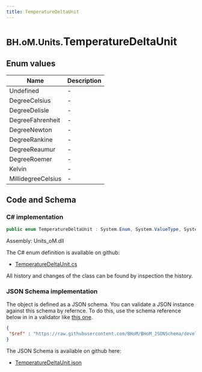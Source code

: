 ```yaml
---
title: TemperatureDeltaUnit
---
```


# <small>BH.oM.Units.</small>**TemperatureDeltaUnit**



## Enum values

| Name            | Description                                                    |
|-----------------|----------------------------------------------------------------|
| Undefined |  -  |
| DegreeCelsius |  -  |
| DegreeDelisle |  -  |
| DegreeFahrenheit |  -  |
| DegreeNewton |  -  |
| DegreeRankine |  -  |
| DegreeReaumur |  -  |
| DegreeRoemer |  -  |
| Kelvin |  -  |
| MillidegreeCelsius |  -  |


## Code and Schema

### C# implementation

``` C# title="C#"
public enum TemperatureDeltaUnit : System.Enum, System.ValueType, System.IComparable, System.ISpanFormattable, System.IFormattable, System.IConvertible
```

Assembly: Units_oM.dll

The C# enum definition is available on github:

- [TemperatureDeltaUnit.cs](https://github.com/BHoM/Localisation_Toolkit/blob/develop/Units_oM/Enums\TemperatureDeltaUnit.cs)

All history and changes of the class can be found by inspection the history.
### JSON Schema implementation

The object is defined as a JSON schema. You can validate a JSON instance against this schema by refernce. To do this, use the schema reference below in in a validator like [this one](https://www.jsonschemavalidator.net/).

``` json title="JSON Schema"
{
 "$ref" : "https://raw.githubusercontent.com/BHoM/BHoM_JSONSchema/develop/Units_oM/TemperatureDeltaUnit.json"
}
```

The JSON Schema is available on github here:

- [TemperatureDeltaUnit.json](https://github.com/BHoM/BHoM_JSONSchema/blob/develop/Units_oM/TemperatureDeltaUnit.json)
